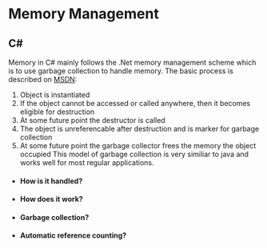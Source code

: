 # Memory Management

## C# 
Memory in C# mainly follows the .Net memory management scheme which is to use garbage collection to handle memory. The basic process is described on [MSDN](https://msdn.microsoft.com/en-us/library/aa691138(v=vs.71).aspx):
1. Object is instantiated
2. If the object cannot be accessed or called anywhere, then it becomes eligible for destruction
3. At some future point the destructor is called
4. The object is unreferencable after destruction and is marker for garbage collection
5. At some future point the garbage collector frees the memory the object occupied
This model of garbage collection is very similiar to java and works well for most regular applications.

  * #### How is it handled?
  * #### How does it work?
  * #### Garbage collection? 
  * #### Automatic reference counting?
